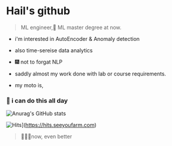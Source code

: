 # Hail's github


> ML engineer,:school_satchel: ML master degree at now.

- i'm interested in AutoEncoder & Anomaly detection 
- also time-sereise data analytics
- :fireworks: not to forgat NLP
- saddly almost my work done with lab or course requirements.

- my moto is, 
###  🚀 i can do this all day 


 





![Anurag's GitHub stats](https://github-readme-stats.vercel.app/api?username=Hail-cali&&show_icons=true&theme=cobalt)




![Hits](https://hits.seeyoufarm.com/api/count/incr/badge.svg?url=https%3A%2F%2Fgithub.com%2FHail-cali&count_bg=%23333532&title_bg=%2342FF74&icon=&icon_color=%23E7E7E7&title=hits&edge_flat=false)](https://hits.seeyoufarm.com)

> 🏄🏼‍♂️now, even better
> 
<!--
**Hail-cali/Hail-cali** is a ✨ _special_ ✨ repository because its `README.md` (this file) appears on your GitHub profile.




